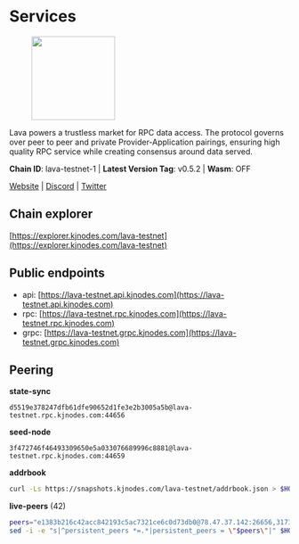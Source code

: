 # Services

<figure><img src="https://raw.githubusercontent.com/kj89/testnet_manuals/main/pingpub/logos/lava.png" width="150" alt=""><figcaption></figcaption></figure>

Lava powers a trustless market for RPC data access. The protocol  governs over peer to peer and private Provider-Application pairings,  ensuring high quality RPC service while creating consensus around data served.

**Chain ID**: lava-testnet-1 | **Latest Version Tag**: v0.5.2 | **Wasm**: OFF

[Website](https://lavanet.xyz) | [Discord](https://discord.com/invite/Tbk5NxTCdA) | [Twitter](https://twitter.com/lavanetxyz)




## Chain explorer
[https://explorer.kjnodes.com/lava-testnet](https://explorer.kjnodes.com/lava-testnet)

## Public endpoints

* api: [https://lava-testnet.api.kjnodes.com](https://lava-testnet.api.kjnodes.com)
* rpc: [https://lava-testnet.rpc.kjnodes.com](https://lava-testnet.rpc.kjnodes.com)
* grpc: [https://lava-testnet.grpc.kjnodes.com](https://lava-testnet.grpc.kjnodes.com)

## Peering

**state-sync**

```text
d5519e378247dfb61dfe90652d1fe3e2b3005a5b@lava-testnet.rpc.kjnodes.com:44656
```

**seed-node**

```text
3f472746f46493309650e5a033076689996c8881@lava-testnet.rpc.kjnodes.com:44659
```

**addrbook**
```bash
curl -Ls https://snapshots.kjnodes.com/lava-testnet/addrbook.json > $HOME/.lava/config/addrbook.json
```

**live-peers** (42)
```bash
peers="e1383b216c42acc842193c5ac7321ce6c0d73db0@78.47.37.142:26656,3173b2d34ce415ee9a1bf08646d85688bf49e299@5.189.186.222:36656,d5519e378247dfb61dfe90652d1fe3e2b3005a5b@65.109.68.190:44656,e593c7a9ca61f5616119d6beb5bd8ef5dd28d62d@34.246.190.1:26656,4732ed188fbe7603f81d9f4c825397277bb72217@5.75.235.195:26656,370ae92bd28701e0c1d8dc912ccf0d40fe0db3d5@157.90.245.166:26656,8a089094624f27698f365402a059b8b810532805@207.180.229.129:26656,821c9347c927db52138dcd4bb54478fdf17f273e@81.0.218.53:26656,45648ca8c891d2b37a66d91ce19edf31a1d651cd@95.214.55.25:26656,e268a2ce255d51a93e6ec89ee73c233bbaec70f4@49.12.185.46:26656,b7c3cedc778d93296f179373c3bc6a521e4b682e@65.109.69.160:30656,c0efea9152aed75fcf3022b8af45243818c59d6a@49.12.13.104:26656,dfa93668152cb6b3a822c987f9c22110a1c2f314@178.18.255.221:26656,474e2436e097c28472a1fe269e1825762fa340d6@38.242.128.19:26656,c83d7b205b2e80bd9a33c13161bd39d520988455@38.242.139.189:26656,d5ad7ae6caf54ef20a6dc04d30a55caac6c540c9@5.61.41.138:26656,1598a86c04a64d17fa15a07eb201f50c5d760842@75.119.136.106:26656,d53152e10f4de9e968eb98afc0f000343ebb3b02@135.181.115.115:33656,5c2a752c9b1952dbed075c56c600c3a79b58c395@185.16.39.172:27066,4634ca7cefe997035440df1095915ed255e81296@49.12.189.98:26656,3a445bfdbe2d0c8ee82461633aa3af31bc2b4dc0@3.252.219.158:26656,22c51515eea1df09dc872dc8843efb7fc73770b1@199.175.98.102:26656,4ad3f3731073a016fa0c99118b2a5a2d313928f5@207.180.233.148:26656,6a55747d1f93e46696f233ac563e28fea24afc47@38.242.237.192:36656,2c2353c872b0c5af562c518b1aa48a2649a4c927@65.108.199.62:11656,30720f6cc3c7c1c97817a168ffb7d7bfc036ebef@45.14.194.180:26656,944389dd08321247c8ad687d904591a3d73d16c6@173.249.38.130:26656,a2afdc48785be73f208af349e78d632b5556cc01@5.75.226.151:26656,9a151159039fd8abce61ddb21e5342605787792b@5.75.228.39:26656,c5c98017339ce6d4d5d2a4fd0fb1aaeb966ef0f7@65.108.124.57:36656,fdc3bd914360b1be8ee2e9f4a447223830527497@78.46.36.203:26656,e83c0fdeb2b0e258bb559d657d0907b63635127a@159.69.149.85:26656,ade02cddf71489b79a2054a7c6ba2cab8a0abb18@185.163.125.232:26656,3a0f10539eb8e0f46432564edaf6303bd67c18f3@23.88.71.247:26656,1b09acd86e1a2db56c72db7848ada3ad581f027a@95.217.109.222:36656,bec79fab73dbbe345d8b26cdeeeee4ab83fdf80e@176.9.22.117:35656,07c8a4eea1f6826509d9da5ec7eee7a1a145ab09@20.24.72.210:26656,d894084a12a25fac29f8296e20bf4c8f60da36eb@89.252.21.37:36656,5e8d65796d939fc16fa0c955dfbd16c9c519606b@222.71.35.43:26656,d53f227f0682ec552ae1932de2547fa717119253@95.216.102.235:39043,5c744987d17199b2f07efd7bad9d9466d1a457a4@80.76.235.194:7054,ade4d8bc8cbe014af6ebdf3cb7b1e9ad36f412c0@176.9.82.221:19956"
sed -i -e "s|^persistent_peers *=.*|persistent_peers = \"$peers\"|" $HOME/.lava/config/config.toml
```
